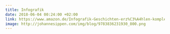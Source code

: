 ```yaml
---
title: Infografik
date: 2018-06-04 00:24:00 +02:00
link: https://www.amazon.de/Infografik-Geschichten-erz%C3%A4hlen-komplexen-pr%C3%A4sentieren/dp/383623193X/
image: http://johannesippen.com/img/blog/9783836231930_800.png
---
```


